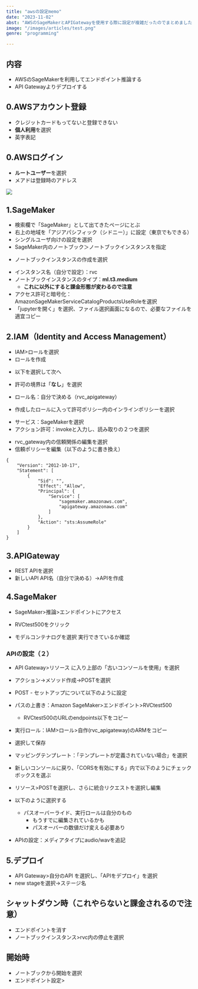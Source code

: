 ```yaml
---
title: "awsの設定memo"
date: "2023-11-02"
abst: "AWSのSageMakerとAPIGatewayを使用する際に設定が複雑だったのでまとめました"
image: "/images/articles/test.png"
genre: "programming"

---
```

## 内容
- AWSのSageMakerを利用してエンドポイント推論する
- API Gatewayよりデプロイする


## 0.AWSアカウント登録
- クレジットカードもってないと登録できない
- **個人利用**を選択
- 英字表記
<!-- - ![image](images/articles/aws/1.png) -->
  

## 0.AWSログイン
- **ルートユーザー**を選択
- メアドは登録時のアドレス

![](/images/articles/aws/1.png)



## 1.SageMaker
- 検索欄で「SageMaker」として出てきたページにとぶ
- 右上の地域を「アジアパシフィック（シドニー）」に設定（東京でもできる）
- シングルユーザ向けの設定を選択
- SageMaker内のノートブック＞ノートブックインスタンスを指定
<!-- ![](/images/articles/aws/2.png) -->
<!-- <img src="/images/articles/aws/2.png" width="50%"></img> -->

- ノートブックインスタンスの作成を選択
<!-- ![](/images/articles/aws/3.png) -->

- インスタンス名（自分で設定）：rvc
- ノートブックインスタンスのタイプ：**ml.t3.medium**
  - **これに以外にすると課金形態が変わるので注意**
- アクセス許可と暗号化：AmazonSageMakerServiceCatalogProductsUseRoleを選択
- 「jupyterを開く」を選択、ファイル選択画面になるので、必要なファイルを適宜コピー
## 2.IAM（Identity and Access Management）
- IAM>ロールを選択
- ロールを作成
<!-- ![](/images/articles/aws/4.png) -->



- 以下を選択して次へ
<!-- ![](/images/articles/aws/5.png) -->

- 許可の境界は「**なし**」を選択








- ロール名：自分で決める（rvc_apigateway）

- 作成したロールに入って許可ポリシー内のインラインポリシーを選択
<!-- ![](/images/articles/aws/6.png) -->


- サービス：SageMakerを選択
- アクション許可：invokeと入力し、読み取りの２つを選択
<!-- ![](/images/articles/aws/7.png) -->







- rvc_gateway内の信頼関係の編集を選択
- 信頼ポリシーを編集（以下のように書き換え）
```
{
    "Version": "2012-10-17",
    "Statement": [
        {
            "Sid": "",
            "Effect": "Allow",
            "Principal": {
                "Service": [
                    "sagemaker.amazonaws.com",
                    "apigateway.amazonaws.com"
                ]
            },
            "Action": "sts:AssumeRole"
        }
    ]
}
```
<!-- ![](/images/articles/aws/8.png) -->



## 3.APIGateway


- REST APIを選択
- 新しいAPI API名（自分で決める）→APIを作成
















## 4.SageMaker
- SageMaker>推論>エンドポイントにアクセス
- RVCtest500をクリック

- モデルコンテナログを選択
	実行できているか確認










### APIの設定（２）
- API Gateway>リソース に入り上部の「古いコンソールを使用」を選択

- アクション→メソッド作成→POSTを選択













- POST - セットアップについて以下のように設定
- パスの上書き：Amazon SageMaker>エンドポイント>RVCtest500
    - RVCtest500のURLのendpoints以下をコピー
- 実行ロール：IAM>ロール>自作(rvc_apigateway)のARMをコピー
- 選択して保存

- マッピングテンプレート：「テンプレートが定義されていない場合」を選択














- 新しいコンソールに戻り、「CORSを有効にする」内で以下のようにチェックボックスを選ぶ


- リソース>POSTを選択し、さらに統合リクエストを選択し編集












- 以下のように選択する
	- パスオーバーライド、実行ロールは自分のもの
    	- もうすでに編集されているかも
    	- パスオーバーの数値だけ変える必要あり


- APIの設定：メディアタイプにaudio/wavを追記

## 5.デプロイ
- API Gateway>自分のAPI を選択し、「APIをデプロイ」を選択
- new stageを選択→ステージ名

## シャットダウン時（これやらないと課金されるので注意）
- エンドポイントを消す
- ノートブックインスタンス>rvc内の停止を選択

## 開始時
- ノートブックから開始を選択
- エンドポイント設定>
